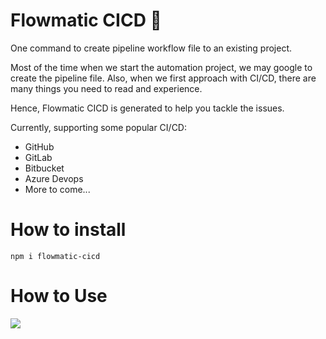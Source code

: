 # Flowmatic CICD 🚀

One command to create pipeline workflow file to an existing project.

Most of the time when we start the automation project, we may google to create the pipeline file. Also, when we first approach with CI/CD, there are many things you need to read and experience.

Hence, Flowmatic CICD is generated to help you tackle the issues.

Currently, supporting some popular CI/CD:
- GitHub
- GitLab
- Bitbucket
- Azure Devops
- More to come...

# How to install

````
npm i flowmatic-cicd
````

# How to Use
![](http://g.recordit.co/SBPdCR261l.gif)
